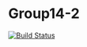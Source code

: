 # Group14-2
[![Build Status](https://travis-ci.org/cs361-W16/Group14-2.svg?branch=master)](https://travis-ci.org/cs361-W16/Group14-2)
